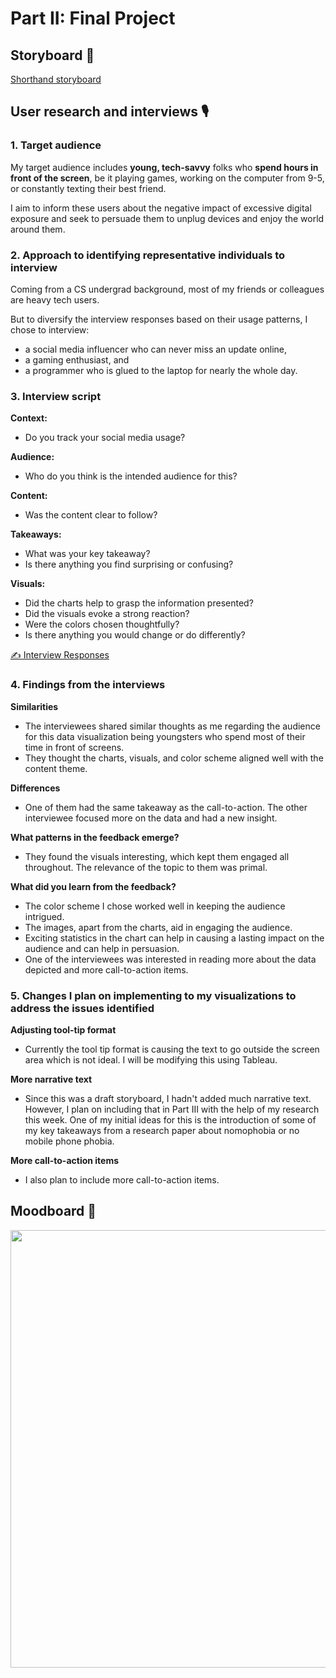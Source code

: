 # Part II: Final Project
## Storyboard 📜
[Shorthand storyboard](https://carnegiemellon.shorthandstories.com/staying-healthy-in-the-age-of-screens/index.html)

## User research and interviews 🎙️
### 1. Target audience
My target audience includes **young, tech-savvy** folks who **spend hours in front of the screen**, be it playing games, working on the computer from 9-5, or constantly texting their best friend.

I aim to inform these users about the negative impact of excessive digital exposure and seek to persuade them to unplug devices and enjoy the world around them.

### 2. Approach to identifying representative individuals to interview
Coming from a CS undergrad background, most of my friends or colleagues are heavy tech users. 

But to diversify the interview responses based on their usage patterns, I chose to interview: 
- a social media influencer who can never miss an update online,
- a gaming enthusiast, and 
- a programmer who is glued to the laptop for nearly the whole day. 

### 3. Interview script
**Context:**
- Do you track your social media usage?

**Audience:**
- Who do you think is the intended audience for this?

**Content:**
- Was the content clear to follow?

**Takeaways:**
- What was your key takeaway?
- Is there anything you find surprising or confusing?

**Visuals:**
- Did the charts help to grasp the information presented?
- Did the visuals evoke a strong reaction?
- Were the colors chosen thoughtfully?
- Is there anything you would change or do differently?

<a href="interview_responses.html" title="Interview Responses">✍️ Interview Responses</a>

### 4. Findings from the interviews
**Similarities**
- The interviewees shared similar thoughts as me regarding the audience for this data visualization being youngsters who spend most of their time in front of screens.
- They thought the charts, visuals, and color scheme aligned well with the content theme.

**Differences**
- One of them had the same takeaway as the call-to-action. The other interviewee focused more on the data and had a new insight.

**What patterns in the feedback emerge?**
- They found the visuals interesting, which kept them engaged all throughout. The relevance of the topic to them was primal.

**What did you learn from the feedback?**
- The color scheme I chose worked well in keeping the audience intrigued.
- The images, apart from the charts, aid in engaging the audience.
- Exciting statistics in the chart can help in causing a lasting impact on the audience and can help in persuasion.
- One of the interviewees was interested in reading more about the data depicted and more call-to-action items.

### 5. Changes I plan on implementing to my visualizations to address the issues identified
**Adjusting tool-tip format**
- Currently the tool tip format is causing the text to go outside the screen area which is not ideal. I will be modifying this using Tableau.

**More narrative text**
- Since this was a draft storyboard, I hadn't added much narrative text.
However, I plan on including that in Part III with the help of my research this week.
One of my initial ideas for this is the introduction of some of my key takeaways from a research paper about nomophobia or no mobile phone phobia.

**More call-to-action items**
- I also plan to include more call-to-action items.

## Moodboard 📱
<p align="center">
<img src="https://i.imgur.com/xdQ0Tdg.png" height=700>
</p>
